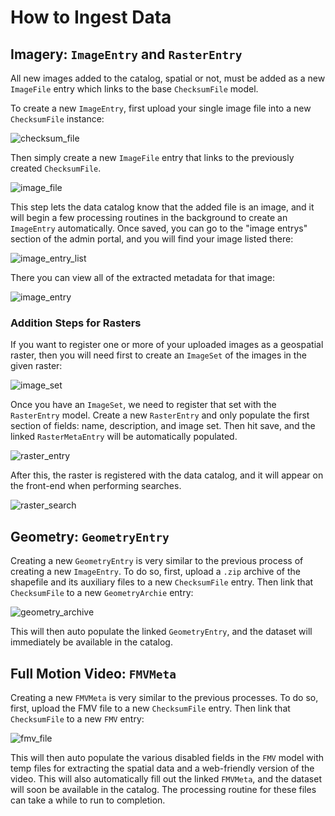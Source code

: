 # How to Ingest Data


## Imagery: `ImageEntry` and `RasterEntry`

All new images added to the catalog, spatial or not, must be added as a new
`ImageFile` entry which links to the base `ChecksumFile` model.

To create a new `ImageEntry`, first upload your single image file into a new `ChecksumFile` instance:

![checksum_file](./images/checksum_file.png)

Then simply create a new `ImageFile` entry that links to the previously created `ChecksumFile`.

![image_file](./images/image_file.png)

This step lets the data catalog know that the added file is an image, and it will begin a few processing routines in the background to create an `ImageEntry` automatically. Once saved, you can go to the "image entrys" section of the admin portal, and you will find your image listed there:

![image_entry_list](./images/image_entry_list.png)

There you can view all of the extracted metadata for that image:

![image_entry](./images/image_entry.gif)

### Addition Steps for Rasters

If you want to register one or more of your uploaded images as a geospatial raster, then you will need first to create an `ImageSet` of the images in the given raster:

![image_set](./images/image_set.png)


Once you have an `ImageSet`, we need to register that set with the `RasterEntry` model. Create a new `RasterEntry` and only populate the first section of fields: name, description, and image set. Then hit save, and the linked `RasterMetaEntry` will be automatically populated.


![raster_entry](./images/raster_entry.png)

After this, the raster is registered with the data catalog, and it will appear on the front-end when performing searches.


![raster_search](./images/raster_search.png)

## Geometry: `GeometryEntry`


Creating a new `GeometryEntry` is very similar to the previous process of creating a new `ImageEntry`. To do so, first, upload a `.zip` archive of the shapefile and its auxiliary files to a new `ChecksumFile` entry. Then link that `ChecksumFile` to a new `GeometryArchie` entry:

![geometry_archive](./images/geometry_archive.png)

This will then auto populate the linked `GeometryEntry`, and the dataset will immediately be available in the catalog.

## Full Motion Video: `FMVMeta`


Creating a new `FMVMeta` is very similar to the previous processes. To do so, first, upload the FMV file to a new `ChecksumFile` entry. Then link that `ChecksumFile` to a new `FMV` entry:

![fmv_file](./images/fmv_file.png)

This will then auto populate the various disabled fields in the `FMV` model with temp files for extracting the spatial data and a web-friendly version of the video. This will also automatically fill out the linked `FMVMeta`, and the dataset will soon be available in the catalog. The processing routine for these files can take a while to run to completion.
